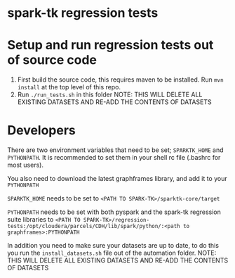 # spark-tk regression tests


# Setup and run regression tests out of source code

1. First build the source code, this requires maven to be installed. Run
   `mvn install` at the top level of this repo.
2. Run `./run_tests.sh` in this folder
NOTE: THIS WILL DELETE ALL EXISTING DATASETS AND RE-ADD THE CONTENTS OF DATASETS


# Developers

There are two environment variables that need to be set; `SPARKTK_HOME` and
`PYTHONPATH`. It is recommended to set them in your shell rc file (.bashrc for
most users).

You also need to download the latest graphframes library, and add it to your `PYTHONPATH`

`SPARKTK_HOME` needs to be set to `<PATH TO SPARK-TK>/sparktk-core/target`

`PYTHONPATH` needs to be set with both pyspark and the spark-tk regression suite libraries
to `<PATH TO SPARK-TK>/regression-tests:/opt/cloudera/parcels/CDH/lib/spark/python/:<path to graphframes>:PYTHONPATH`

In addition you need to make sure your datasets are up to date, to do this you
run the `install_datasets.sh` file out of the automation folder.
NOTE: THIS WILL DELETE ALL EXISTING DATASETS AND RE-ADD THE CONTENTS OF DATASETS
